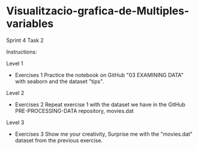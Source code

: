# Visualitzacio-grafica-de-Multiples-variables
Sprint 4 Task 2

Instructions:

Level 1
- Exercises 1
Practice the notebook on GitHub "03 EXAMINING DATA" with seaborn and the dataset "tips".

Level 2
- Exercises 2
Repeat exercise 1 with the dataset we have in the GitHub PRE-PROCESSING-DATA repository, movies.dat

Level 3
- Exercises 3
Show me your creativity, Surprise me with the "movies.dat" dataset from the previous exercise.
